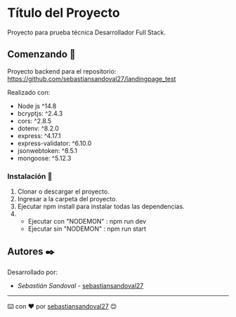 # Título del Proyecto

Proyecto para prueba técnica Desarrollador Full Stack.

## Comenzando 🚀

Proyecto backend para el repositorio: https://github.com/sebastiansandoval27/landingpage_test

Realizado con:
- Node js ^14.8
- bcryptjs: ^2.4.3
- cors: ^2.8.5
- dotenv: ^8.2.0
- express: ^4.17.1
- express-validator: ^6.10.0
- jsonwebtoken: ^8.5.1
- mongoose: ^5.12.3

### Instalación 🔧

1. Clonar o descargar el proyecto.
2. Ingresar a la carpeta del proyecto.
3. Ejecutar npm install para instalar todas las dependencias.
4. - Ejecutar con "NODEMON" : npm run dev
   - Ejecutar sin "NODEMON" : npm run start

## Autores ✒️

Desarrollado por:
* *Sebastián Sandoval* - [sebastiansandoval27](https://github.com/sebastiansandoval27)

---
⌨️ con ❤️ por [sebastiansandoval27](https://github.com/sebastiansandoval27) 😊